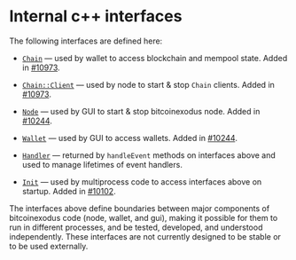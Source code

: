 # Internal c++ interfaces

The following interfaces are defined here:

* [`Chain`](chain.h) — used by wallet to access blockchain and mempool state. Added in [#10973](https://github.com/bitcoinexodus/bitcoinexodus/pull/10973).

* [`Chain::Client`](chain.h) — used by node to start & stop `Chain` clients. Added in [#10973](https://github.com/bitcoinexodus/bitcoinexodus/pull/10973).

* [`Node`](node.h) — used by GUI to start & stop bitcoinexodus node. Added in [#10244](https://github.com/bitcoinexodus/bitcoinexodus/pull/10244).

* [`Wallet`](wallet.h) — used by GUI to access wallets. Added in [#10244](https://github.com/bitcoinexodus/bitcoinexodus/pull/10244).

* [`Handler`](handler.h) — returned by `handleEvent` methods on interfaces above and used to manage lifetimes of event handlers.

* [`Init`](init.h) — used by multiprocess code to access interfaces above on startup. Added in [#10102](https://github.com/bitcoinexodus/bitcoinexodus/pull/10102).

The interfaces above define boundaries between major components of bitcoinexodus code (node, wallet, and gui), making it possible for them to run in different processes, and be tested, developed, and understood independently. These interfaces are not currently designed to be stable or to be used externally.

